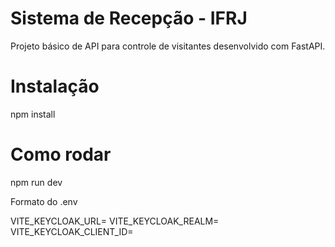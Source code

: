 # Sistema de Recepção - IFRJ

Projeto básico de API para controle de visitantes desenvolvido com FastAPI.

# Instalação 

npm install 

# Como rodar

npm run dev


Formato do .env

VITE_KEYCLOAK_URL=
VITE_KEYCLOAK_REALM=
VITE_KEYCLOAK_CLIENT_ID=
